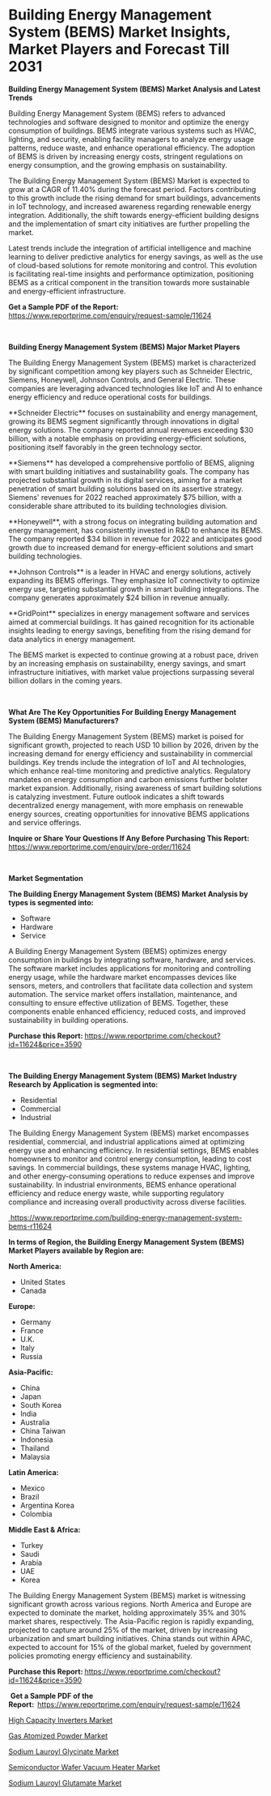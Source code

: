 <p><h1>Building Energy Management System (BEMS) Market Insights, Market Players and Forecast Till 2031</h1></p><p><strong>Building Energy Management System (BEMS) Market Analysis and Latest Trends</strong></p>
<p><p>Building Energy Management System (BEMS) refers to advanced technologies and software designed to monitor and optimize the energy consumption of buildings. BEMS integrate various systems such as HVAC, lighting, and security, enabling facility managers to analyze energy usage patterns, reduce waste, and enhance operational efficiency. The adoption of BEMS is driven by increasing energy costs, stringent regulations on energy consumption, and the growing emphasis on sustainability.</p><p>The Building Energy Management System (BEMS) Market is expected to grow at a CAGR of 11.40% during the forecast period. Factors contributing to this growth include the rising demand for smart buildings, advancements in IoT technology, and increased awareness regarding renewable energy integration. Additionally, the shift towards energy-efficient building designs and the implementation of smart city initiatives are further propelling the market. </p><p>Latest trends include the integration of artificial intelligence and machine learning to deliver predictive analytics for energy savings, as well as the use of cloud-based solutions for remote monitoring and control. This evolution is facilitating real-time insights and performance optimization, positioning BEMS as a critical component in the transition towards more sustainable and energy-efficient infrastructure.</p></p>
<p><strong>Get a Sample PDF of the Report:&nbsp;</strong> <a href="https://www.reportprime.com/enquiry/request-sample/11624">https://www.reportprime.com/enquiry/request-sample/11624</a></p>
<p>&nbsp;</p>
<p><strong>Building Energy Management System (BEMS) Major Market Players</strong></p>
<p><p>The Building Energy Management System (BEMS) market is characterized by significant competition among key players such as Schneider Electric, Siemens, Honeywell, Johnson Controls, and General Electric. These companies are leveraging advanced technologies like IoT and AI to enhance energy efficiency and reduce operational costs for buildings.</p><p>**Schneider Electric** focuses on sustainability and energy management, growing its BEMS segment significantly through innovations in digital energy solutions. The company reported annual revenues exceeding $30 billion, with a notable emphasis on providing energy-efficient solutions, positioning itself favorably in the green technology sector.</p><p>**Siemens** has developed a comprehensive portfolio of BEMS, aligning with smart building initiatives and sustainability goals. The company has projected substantial growth in its digital services, aiming for a market penetration of smart building solutions based on its assertive strategy. Siemens' revenues for 2022 reached approximately $75 billion, with a considerable share attributed to its building technologies division.</p><p>**Honeywell**, with a strong focus on integrating building automation and energy management, has consistently invested in R&D to enhance its BEMS. The company reported $34 billion in revenue for 2022 and anticipates good growth due to increased demand for energy-efficient solutions and smart building technologies.</p><p>**Johnson Controls** is a leader in HVAC and energy solutions, actively expanding its BEMS offerings. They emphasize IoT connectivity to optimize energy use, targeting substantial growth in smart building integrations. The company generates approximately $24 billion in revenue annually.</p><p>**GridPoint** specializes in energy management software and services aimed at commercial buildings. It has gained recognition for its actionable insights leading to energy savings, benefiting from the rising demand for data analytics in energy management.</p><p>The BEMS market is expected to continue growing at a robust pace, driven by an increasing emphasis on sustainability, energy savings, and smart infrastructure initiatives, with market value projections surpassing several billion dollars in the coming years.</p></p>
<p>&nbsp;</p>
<p><strong>What Are The Key Opportunities For Building Energy Management System (BEMS) Manufacturers?</strong></p>
<p><p>The Building Energy Management System (BEMS) market is poised for significant growth, projected to reach USD 10 billion by 2026, driven by the increasing demand for energy efficiency and sustainability in commercial buildings. Key trends include the integration of IoT and AI technologies, which enhance real-time monitoring and predictive analytics. Regulatory mandates on energy consumption and carbon emissions further bolster market expansion. Additionally, rising awareness of smart building solutions is catalyzing investment. Future outlook indicates a shift towards decentralized energy management, with more emphasis on renewable energy sources, creating opportunities for innovative BEMS applications and service offerings.</p></p>
<p><strong>Inquire or Share Your Questions If Any Before Purchasing This Report:</strong> <a href="https://www.reportprime.com/enquiry/pre-order/11624">https://www.reportprime.com/enquiry/pre-order/11624</a></p>
<p>&nbsp;</p>
<p><strong>Market Segmentation</strong></p>
<p><strong>The Building Energy Management System (BEMS) Market Analysis by types is segmented into:</strong></p>
<p><ul><li>Software</li><li>Hardware</li><li>Service</li></ul></p>
<p><p>A Building Energy Management System (BEMS) optimizes energy consumption in buildings by integrating software, hardware, and services. The software market includes applications for monitoring and controlling energy usage, while the hardware market encompasses devices like sensors, meters, and controllers that facilitate data collection and system automation. The service market offers installation, maintenance, and consulting to ensure effective utilization of BEMS. Together, these components enable enhanced efficiency, reduced costs, and improved sustainability in building operations.</p></p>
<p><strong>Purchase this Report:&nbsp;</strong><a href="https://www.reportprime.com/checkout?id=11624&price=3590">https://www.reportprime.com/checkout?id=11624&price=3590</a></p>
<p>&nbsp;</p>
<p><strong>The Building Energy Management System (BEMS) Market Industry Research by Application is segmented into:</strong></p>
<p><ul><li>Residential</li><li>Commercial</li><li>Industrial</li></ul></p>
<p><p>The Building Energy Management System (BEMS) market encompasses residential, commercial, and industrial applications aimed at optimizing energy use and enhancing efficiency. In residential settings, BEMS enables homeowners to monitor and control energy consumption, leading to cost savings. In commercial buildings, these systems manage HVAC, lighting, and other energy-consuming operations to reduce expenses and improve sustainability. In industrial environments, BEMS enhance operational efficiency and reduce energy waste, while supporting regulatory compliance and increasing overall productivity across diverse facilities.</p></p>
<p><a href="https://www.reportprime.com/building-energy-management-system-bems-r11624">&nbsp;https://www.reportprime.com/building-energy-management-system-bems-r11624</a></p>
<p><strong>In terms of Region, the Building Energy Management System (BEMS) Market Players available by Region are:</strong></p>
<p>
    <p> <strong> North America: </strong>
        <ul>
            <li>United States</li>
            <li>Canada</li>
        </ul>
        </p> 
    <p> <strong> Europe: </strong>
        <ul>
            <li>Germany</li>
            <li>France</li>
            <li>U.K.</li>
            <li>Italy</li>
            <li>Russia</li>
        </ul>
        </p> 
    <p> <strong> Asia-Pacific: </strong>
        <ul>
            <li>China</li>
            <li>Japan</li>
            <li>South Korea</li>
            <li>India</li>
            <li>Australia</li>
            <li>China Taiwan</li>
            <li>Indonesia</li>
            <li>Thailand</li>
            <li>Malaysia</li>
        </ul>
        </p> 
    <p> <strong> Latin America: </strong>
        <ul>
            <li>Mexico</li>
            <li>Brazil</li>
            <li>Argentina Korea</li>
            <li>Colombia</li>
        </ul>
        </p> 
    <p> <strong> Middle East & Africa: </strong>
        <ul>
            <li>Turkey</li>
            <li>Saudi</li>
            <li>Arabia</li>
            <li>UAE</li>
            <li>Korea</li>
        </ul>
    </p>
    </p>
<p><p>The Building Energy Management System (BEMS) market is witnessing significant growth across various regions. North America and Europe are expected to dominate the market, holding approximately 35% and 30% market shares, respectively. The Asia-Pacific region is rapidly expanding, projected to capture around 25% of the market, driven by increasing urbanization and smart building initiatives. China stands out within APAC, expected to account for 15% of the global market, fueled by government policies promoting energy efficiency and sustainability.</p></p>
<p><strong>Purchase this Report: </strong><a href="https://www.reportprime.com/checkout?id=11624&price=3590">https://www.reportprime.com/checkout?id=11624&price=3590</a></p>
<p>&nbsp;<strong>Get a Sample PDF of the Report:&nbsp;&nbsp;</strong><a href="https://www.reportprime.com/enquiry/request-sample/11624">https://www.reportprime.com/enquiry/request-sample/11624</a></p>
<p><strong></strong></p>
<p><p><a href="https://www.linkedin.com/pulse/global-perspectives-high-capacity-inverters-market-trends-q9moe?trackingId=c3NqX%2F7iSUmxShwSPUSmdg%3D%3D">High Capacity Inverters Market</a></p><p><a href="https://medium.com/@andrew.scott4567/the-gas-atomized-powder-market-decisions-are-mostly-driven-by-resource-optimization-and-2bc1c732cfde">Gas Atomized Powder Market</a></p><p><a href="https://issuu.com/reportprime-2/docs/sodium-lauroyl-glycinate-market-siz_8b33177c93f6e4">Sodium Lauroyl Glycinate Market</a></p><p><a href="https://www.linkedin.com/pulse/semiconductor-wafer-vacuum-heater-market-size-segmentation-txl0c?trackingId=e0YULhUlSu%2BXszSrxreDzQ%3D%3D">Semiconductor Wafer Vacuum Heater Market</a></p><p><a href="https://issuu.com/reportprime-2/docs/sodium-lauroyl-glutamate-market-siz_d90012c0725b14">Sodium Lauroyl Glutamate Market</a></p></p>